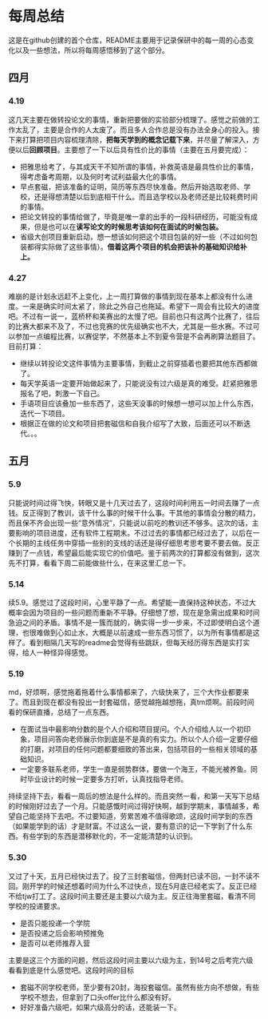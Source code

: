 # 每周总结

这是在github创建的首个仓库，README主要用于记录保研中的每一周的心态变化以及一些想法，所以将每周感悟移到了这个部分。

## 四月

### 4.19

这几天主要在做转投论文的事情，重新把要做的实验部分梳理了。感觉之前做的工作太乱了，主要是合作的人太废了。而且多人合作总是没有办法全身心的投入。接下来打算把项目内容梳理清除，**把每天学到的概念记载下来**，并尽量了解深入，方便以后**回顾项目**。主要想了一下以后具有性价比的事情（主要在五月要完成）：

+ 把雅思给考了，与其成天干不知所谓的事情，补救英语是最具性价比的事情，得考虑备考周期，以及何时考试利益最大化的事情。
+ 早点套磁，把该准备的证明，简历等东西尽快准备。然后开始选取老师、学校，还是得想清楚以后到底相干什么。而且选学校以及老师还是比较耗费时间的事情。
+ 把论文转投的事情给做了，毕竟是唯一拿的出手的一段科研经历，可能没有成果，但是也可以在**读写论文的时候思考该如何在面试的时候包装。**
+ 省级大创项目重新启动，想一想该如何把这个项目包装的好一些（不过如何包装都得实际做了这些事情）。**借着这两个项目的机会把该补的基础知识给补上。**

### 4.27

难崩的是计划永远赶不上变化，上一周打算做的事情到现在基本上都没有什么进度。一来是确实时间太紧了，除此之外自己也拖延。希望下一周会有比较大的进度吧。不过有一说一，蓝桥杯和美赛出的太慢了吧。目前也只有这两个比赛了，往后的比赛大都来不及了，不过也竞赛的优先级确实也不大，尤其是一些水赛。不过可以参加一点编程比赛，以赛促学，不然基本上不到夏令营是不会再刷算法题目了。目前打算：

+ 继续以转投论文这件事情为主要事情，到截止之前穿插着也要把其他东西都做了。
+ 每天学英语一定要开始做起来了，只能说没有过六级是真的难受。赶紧把雅思报名了吧，刺激一下自己。
+ 手语项目应该叠加一些东西了，这些天没事的时候想一想可以加上什么东西，迭代一下项目。
+ 根据正在做的论文和项目把套磁信和自我介绍写了大致，后面还可以不断迭代。。。

## 五月

### 5.9

只能说时间过得飞快，转眼又是十几天过去了，这段时间利用五一时间去赚了一点钱。反正得到了教训，该干什么事的时候干什么事。干其他的事情会分散的精力，而且保不齐会出现一些“意外情况”，只能说以前吃的教训还不够多。这次的话，主要影响的项目进度，还有软件工程期末。不过过去的事情都已经过去了，以后在一个长期的主线任务中穿插一些别的支线的话还是得仔细思考思考要不要去做。反正赚到了一点钱，希望最后能实现它的价值吧。鉴于前两次的打算都没有做到，这次先不打算，看看下周二前能做些什么，在来这里汇总一下。

### 5.14

续5.9。感觉过了这段时间，心里平静了一点。希望能一直保持这种状态，不过大概率会因为项目的一些问题而重新不平静。仔细想了想，现在是急需出成果和时间急迫之间的矛盾。事情不是一簇而就的，确实得一步一步来，不过即使明白这个道理，也很难做到心如止水，大概是以前速成一些东西习惯了，以为所有事情都是这样了。看到相隔几天写的readme会觉得有些跳跃，但每天经历得东西是实打实得，给人一种怪异得感觉。

### 5.19

md，好烦啊，感觉拖着拖着什么事情都来了，六级快来了，三个大作业都要来了。而且到现在都没有投出一封套磁信，感觉越拖越想拖，真tm烦啊。前段时间看的保研直播，总结了一点东西。

+ 在面试当中最影响分数的是个人介绍和项目提问。个人介绍给人以一个初印象，项目问答向老师展示你到底是不是真的有实力。所以个人介绍一定要仔细的打磨，对项目的任何问题都要细致的答出来，包括项目的一些相关领域的基础知识。
+ 一定要多联系老师，学生一直是弱势群体，要做一个海王，不能光被养鱼。同时毕业设计的时候一定要多方打听，认真找指导老师。

持续坚持下去，看看一周后的想法是什么样的。而且突然一看，和第一天写下总结的时候刚好过去了一个月。只能感慨时间过得好快啊，越到学期末，事情越多，希望自己能坚持下去吧。不过要知道，劳累苦难不值得歌颂，这段时间学到的东西（如果能学到的话）才是财富。不过这么一说，要有意识的记一下学到了什么东西。有些学到的东西是潜移默化的，不一定能清楚的认识到。

### 5.30

又过了十天，五月已经快过去了。投了三封套磁信，但两封已读不回，一封不读不回。刚开学的时候还想着时间为什么不过快点，现在5月底已经老实了。反正已经不给tjw打工了。这段时间主要还是主要以六级为主。反正往海里套磁，看清不同学校的投递要求。

+ 是否只能投递一个学院
+ 是否投递之后会影响预推免
+ 是否可以老师推荐入营

主要是这三个方面的问题，然后这段时间主要以六级为主，到14号之后考完六级看看到底是什么感觉吧。这段时间的目标

+ 套磁不同学校老师，至少要有20封，海投套磁信。虽然有些方向不想做，有些学校不想去，但拿到了口头offer比什么都没有好。
+ 好好准备六级吧，如果六级高分的话，还能装一下。